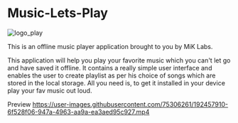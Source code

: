 # Music-Lets-Play

![logo_play](https://user-images.githubusercontent.com/75306261/192457290-9f5ca6d8-3d4b-472b-9cd5-2777e703baf9.png)


This is an offline music player application brought to you by MiK Labs.

This application will help you play your favorite music which you can't let go and have saved it offline. It contains a really simple user interface and enables the user to create playlist as per his choice of songs which are stored in the local storage. All you need is, to get it installed in your device play your fav music out loud.

Preview
https://user-images.githubusercontent.com/75306261/192457910-6f528f06-947a-4963-aa9a-ea3aed95c927.mp4
